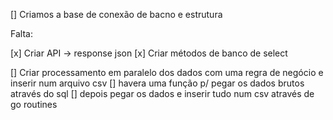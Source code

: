[] Criamos a base de conexão de bacno e estrutura 

Falta:

[x] Criar API -> response json 
[x] Criar métodos de banco de select 

[] Criar processamento em paralelo dos dados com uma regra de negócio
 e inserir num arquivo csv
  [] havera uma função p/ pegar os dados brutos através do sql
  [] depois pegar os dados e inserir tudo num csv através de go routines